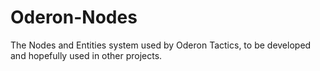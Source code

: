 # Oderon-Nodes
The Nodes and Entities system used by Oderon Tactics, to be developed and hopefully used in other projects.

